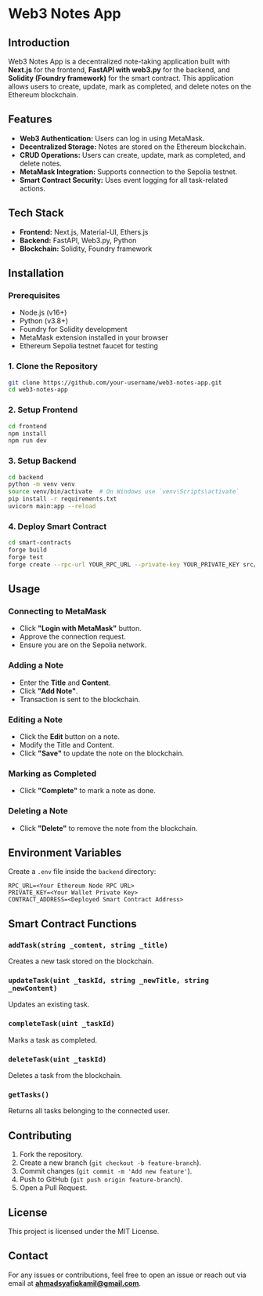 # Web3 Notes App

## Introduction
Web3 Notes App is a decentralized note-taking application built with **Next.js** for the frontend, **FastAPI with web3.py** for the backend, and **Solidity (Foundry framework)** for the smart contract. This application allows users to create, update, mark as completed, and delete notes on the Ethereum blockchain.

## Features
- **Web3 Authentication:** Users can log in using MetaMask.
- **Decentralized Storage:** Notes are stored on the Ethereum blockchain.
- **CRUD Operations:** Users can create, update, mark as completed, and delete notes.
- **MetaMask Integration:** Supports connection to the Sepolia testnet.
- **Smart Contract Security:** Uses event logging for all task-related actions.

## Tech Stack
- **Frontend:** Next.js, Material-UI, Ethers.js
- **Backend:** FastAPI, Web3.py, Python
- **Blockchain:** Solidity, Foundry framework

## Installation

### Prerequisites
- Node.js (v16+)
- Python (v3.8+)
- Foundry for Solidity development
- MetaMask extension installed in your browser
- Ethereum Sepolia testnet faucet for testing

### 1. Clone the Repository
```bash
git clone https://github.com/your-username/web3-notes-app.git
cd web3-notes-app
```

### 2. Setup Frontend
```bash
cd frontend
npm install
npm run dev
```

### 3. Setup Backend
```bash
cd backend
python -m venv venv
source venv/bin/activate  # On Windows use `venv\Scripts\activate`
pip install -r requirements.txt
uvicorn main:app --reload
```

### 4. Deploy Smart Contract
```bash
cd smart-contracts
forge build
forge test
forge create --rpc-url YOUR_RPC_URL --private-key YOUR_PRIVATE_KEY src/Note.sol:Note
```

## Usage
### Connecting to MetaMask
- Click **"Login with MetaMask"** button.
- Approve the connection request.
- Ensure you are on the Sepolia network.

### Adding a Note
- Enter the **Title** and **Content**.
- Click **"Add Note"**.
- Transaction is sent to the blockchain.

### Editing a Note
- Click the **Edit** button on a note.
- Modify the Title and Content.
- Click **"Save"** to update the note on the blockchain.

### Marking as Completed
- Click **"Complete"** to mark a note as done.

### Deleting a Note
- Click **"Delete"** to remove the note from the blockchain.

## Environment Variables
Create a `.env` file inside the `backend` directory:
```
RPC_URL=<Your Ethereum Node RPC URL>
PRIVATE_KEY=<Your Wallet Private Key>
CONTRACT_ADDRESS=<Deployed Smart Contract Address>
```

## Smart Contract Functions
### `addTask(string _content, string _title)`
Creates a new task stored on the blockchain.

### `updateTask(uint _taskId, string _newTitle, string _newContent)`
Updates an existing task.

### `completeTask(uint _taskId)`
Marks a task as completed.

### `deleteTask(uint _taskId)`
Deletes a task from the blockchain.

### `getTasks()`
Returns all tasks belonging to the connected user.

## Contributing
1. Fork the repository.
2. Create a new branch (`git checkout -b feature-branch`).
3. Commit changes (`git commit -m 'Add new feature'`).
4. Push to GitHub (`git push origin feature-branch`).
5. Open a Pull Request.

## License
This project is licensed under the MIT License.

## Contact
For any issues or contributions, feel free to open an issue or reach out via email at **ahmadsyafiqkamil@gmail.com**.
